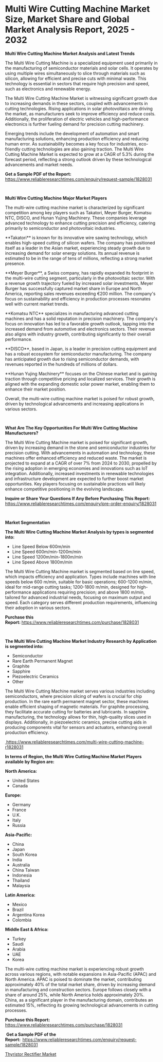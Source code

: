 <p><h1>Multi Wire Cutting Machine Market Size, Market Share and Global Market Analysis Report, 2025 - 2032</h1></p><p><strong>Multi Wire Cutting Machine Market Analysis and Latest Trends</strong></p>
<p><p>The Multi Wire Cutting Machine is a specialized equipment used primarily in the manufacturing of semiconductor materials and solar cells. It operates by using multiple wires simultaneously to slice through materials such as silicon, allowing for efficient and precise cuts with minimal waste. This technology is essential in sectors that require high precision and speed, such as electronics and renewable energy.</p><p>The Multi Wire Cutting Machine Market is witnessing significant growth due to increasing demands in these sectors, coupled with advancements in cutting technologies. Rising applications in solar photovoltaics are driving the market, as manufacturers seek to improve efficiency and reduce costs. Additionally, the proliferation of electric vehicles and high-performance electronics is further fueling demand for precision cutting machinery.</p><p>Emerging trends include the development of automation and smart manufacturing solutions, enhancing production efficiency and reducing human error. As sustainability becomes a key focus for industries, eco-friendly cutting technologies are also gaining traction. The Multi Wire Cutting Machine Market is expected to grow at a CAGR of 5.3% during the forecast period, reflecting a strong outlook driven by these technological advancements and market needs.</p></p>
<p><strong>Get a Sample PDF of the Report:&nbsp;</strong> <a href="https://www.reliableresearchtimes.com/enquiry/request-sample/1828031?utm_campaign=2116&utm_medium=2&utm_source=Github&utm_content=ia&utm_term=19022025&utm_id=multi-wire-cutting-machine">https://www.reliableresearchtimes.com/enquiry/request-sample/1828031</a></p>
<p>&nbsp;</p>
<p><strong>Multi Wire Cutting Machine Major Market Players</strong></p>
<p><p>The multi-wire cutting machine market is characterized by significant competition among key players such as Takatori, Meyer Burger, Komatsu NTC, DISCO, and Hunan Yujing Machinery. These companies leverage advanced technology to enhance cutting precision and efficiency, catering primarily to semiconductor and photovoltaic industries.</p><p>**Takatori** is known for its innovative wire sawing technology, which enables high-speed cutting of silicon wafers. The company has positioned itself as a leader in the Asian market, experiencing steady growth due to increasing demand for solar energy solutions. Its annual revenue is estimated to be in the range of tens of millions, reflecting a strong market presence.</p><p>**Meyer Burger**, a Swiss company, has rapidly expanded its footprint in the multi-wire cutting segment, particularly in the photovoltaic sector. With a revenue growth trajectory fueled by increased solar investments, Meyer Burger has successfully captured market share in Europe and North America, reporting sales revenues exceeding €200 million. The company's focus on sustainability and efficiency in production processes resonates well with current market trends.</p><p>**Komatsu NTC** specializes in manufacturing advanced cutting machines and has a solid reputation in precision machinery. The company's focus on innovation has led to a favorable growth outlook, tapping into the increased demand from automotive and electronics sectors. Their revenue also aligns with industry growth, contributing significantly to their overall performance.</p><p>**DISCO**, based in Japan, is a leader in precision cutting equipment and has a robust ecosystem for semiconductor manufacturing. The company has anticipated growth due to rising semiconductor demands, with revenues reported in the hundreds of millions of dollars.</p><p>**Hunan Yujing Machinery** focuses on the Chinese market and is gaining traction through competitive pricing and localized services. Their growth is aligned with the expanding domestic solar power market, enabling them to enhance their market position.</p><p>Overall, the multi-wire cutting machine market is poised for robust growth, driven by technological advancements and increasing applications in various sectors.</p></p>
<p>&nbsp;</p>
<p><strong>What Are The Key Opportunities For Multi Wire Cutting Machine Manufacturers?</strong></p>
<p><p>The Multi Wire Cutting Machine market is poised for significant growth, driven by increasing demand in the stone and semiconductor industries for precision cutting. With advancements in automation and technology, these machines offer enhanced efficiency and reduced waste. The market is projected to expand at a CAGR of over 7% from 2024 to 2030, propelled by the rising adoption in emerging economies and innovations such as IoT integration. Additionally, increased investments in renewable technologies and infrastructure development are expected to further boost market opportunities. Key players focusing on sustainable practices will likely enhance competitive positioning in the evolving landscape.</p></p>
<p><strong>Inquire or Share Your Questions If Any Before Purchasing This Report:</strong> <a href="https://www.reliableresearchtimes.com/enquiry/pre-order-enquiry/1828031?utm_campaign=2116&utm_medium=2&utm_source=Github&utm_content=ia&utm_term=19022025&utm_id=multi-wire-cutting-machine">https://www.reliableresearchtimes.com/enquiry/pre-order-enquiry/1828031</a></p>
<p>&nbsp;</p>
<p><strong>Market Segmentation</strong></p>
<p><strong>The Multi Wire Cutting Machine Market Analysis by types is segmented into:</strong></p>
<p><ul><li>Line Speed Below 600m/min</li><li>Line Speed 600m/min-1200m/min</li><li>Line Speed 1200m/min-1800m/min</li><li>Line Speed Above 1800m/min</li></ul></p>
<p><p>The Multi Wire Cutting Machine market is segmented based on line speed, which impacts efficiency and application. Types include machines with line speeds below 600 m/min, suitable for basic operations; 600-1200 m/min, ideal for mid-range cutting tasks; 1200-1800 m/min, designed for high-performance applications requiring precision; and above 1800 m/min, tailored for advanced industrial needs, focusing on maximum output and speed. Each category serves different production requirements, influencing their adoption in various sectors.</p></p>
<p><strong>Purchase this Report:&nbsp;</strong><a href="https://www.reliableresearchtimes.com/purchase/1828031?utm_campaign=2116&utm_medium=2&utm_source=Github&utm_content=ia&utm_term=19022025&utm_id=multi-wire-cutting-machine">https://www.reliableresearchtimes.com/purchase/1828031</a></p>
<p>&nbsp;</p>
<p><strong>The Multi Wire Cutting Machine Market Industry Research by Application is segmented into:</strong></p>
<p><ul><li>Semiconductor</li><li>Rare Earth Permanent Magnet</li><li>Graphite</li><li>Sapphire</li><li>Piezoelectric Ceramics</li><li>Other</li></ul></p>
<p><p>The Multi Wire Cutting Machine market serves various industries including semiconductors, where precision slicing of wafers is crucial for chip production. In the rare earth permanent magnet sector, these machines enable efficient shaping of magnetic materials. For graphite processing, they facilitate accurate cutting for batteries and lubricants. In sapphire manufacturing, the technology allows for thin, high-quality slices used in displays. Additionally, in piezoelectric ceramics, precise cutting aids in producing components vital for sensors and actuators, enhancing overall production efficiency.</p></p>
<p><a href="https://www.reliableresearchtimes.com/multi-wire-cutting-machine-r1828031?utm_campaign=2116&utm_medium=2&utm_source=Github&utm_content=ia&utm_term=19022025&utm_id=multi-wire-cutting-machine">&nbsp;https://www.reliableresearchtimes.com/multi-wire-cutting-machine-r1828031</a></p>
<p><strong>In terms of Region, the Multi Wire Cutting Machine Market Players available by Region are:</strong></p>
<p>
    <p> <strong> North America: </strong>
        <ul>
            <li>United States</li>
            <li>Canada</li>
        </ul>
        </p> 
    <p> <strong> Europe: </strong>
        <ul>
            <li>Germany</li>
            <li>France</li>
            <li>U.K.</li>
            <li>Italy</li>
            <li>Russia</li>
        </ul>
        </p> 
    <p> <strong> Asia-Pacific: </strong>
        <ul>
            <li>China</li>
            <li>Japan</li>
            <li>South Korea</li>
            <li>India</li>
            <li>Australia</li>
            <li>China Taiwan</li>
            <li>Indonesia</li>
            <li>Thailand</li>
            <li>Malaysia</li>
        </ul>
        </p> 
    <p> <strong> Latin America: </strong>
        <ul>
            <li>Mexico</li>
            <li>Brazil</li>
            <li>Argentina Korea</li>
            <li>Colombia</li>
        </ul>
        </p> 
    <p> <strong> Middle East & Africa: </strong>
        <ul>
            <li>Turkey</li>
            <li>Saudi</li>
            <li>Arabia</li>
            <li>UAE</li>
            <li>Korea</li>
        </ul>
    </p>
    </p>
<p><p>The multi-wire cutting machine market is experiencing robust growth across various regions, with notable expansions in Asia-Pacific (APAC) and North America. APAC is poised to dominate the market, contributing approximately 40% of the total market share, driven by increasing demand in manufacturing and construction sectors. Europe follows closely with a share of around 25%, while North America holds approximately 20%. China, as a significant player in the manufacturing domain, contributes an estimated 15%, reflecting its growing technological advancements in cutting processes.</p></p>
<p><strong>Purchase this Report: </strong><a href="https://www.reliableresearchtimes.com/purchase/1828031?utm_campaign=2116&utm_medium=2&utm_source=Github&utm_content=ia&utm_term=19022025&utm_id=multi-wire-cutting-machine">https://www.reliableresearchtimes.com/purchase/1828031</a></p>
<p>&nbsp;<strong>Get a Sample PDF of the Report:&nbsp;&nbsp;</strong><a href="https://www.reliableresearchtimes.com/enquiry/request-sample/1828031?utm_campaign=2116&utm_medium=2&utm_source=Github&utm_content=ia&utm_term=19022025&utm_id=multi-wire-cutting-machine">https://www.reliableresearchtimes.com/enquiry/request-sample/1828031</a></p>
<p><strong></strong></p>
<p><p><a href="https://github.com/arionmp/Market-Research-Report-List-5/blob/main/thyristor-rectifier-market.md?utm_campaign=2116&utm_medium=2&utm_source=Github&utm_content=ia&utm_term=19022025&utm_id=multi-wire-cutting-machine">Thyristor Rectifier Market</a></p></p>